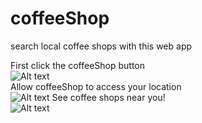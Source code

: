# coffeeShop
search local coffee shops with this web app


First click the coffeeShop button
<br>
![Alt text](https://user-images.githubusercontent.com/25781171/33039648-83a0c198-cded-11e7-8e57-41d30014006c.png)
<br>
Allow coffeeShop to access your location
<br>
![Alt text](https://user-images.githubusercontent.com/25781171/33039646-83625b56-cded-11e7-9d94-6f30a4a56c82.png)
See coffee shops near you!
<br>
![Alt text](https://user-images.githubusercontent.com/25781171/33039647-838063da-cded-11e7-83d2-b587d9ff84ff.png)


